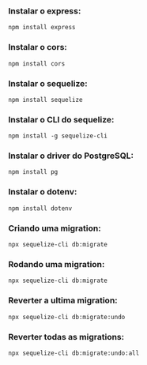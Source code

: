 ### Instalar o express:
`npm install express`

### Instalar o cors:
`npm install cors`

### Instalar o sequelize:
`npm install sequelize`

### Instalar o CLI do sequelize:
`npm install -g sequelize-cli`

### Instalar o driver do PostgreSQL:
`npm install pg`

### Instalar o dotenv:
`npm install dotenv`

### Criando uma migration: 
`npx sequelize-cli db:migrate`

### Rodando uma migration:
`npx sequelize-cli db:migrate`

### Reverter a ultima migration:
`npx sequelize-cli db:migrate:undo`

### Reverter todas as migrations:
`npx sequelize-cli db:migrate:undo:all`





